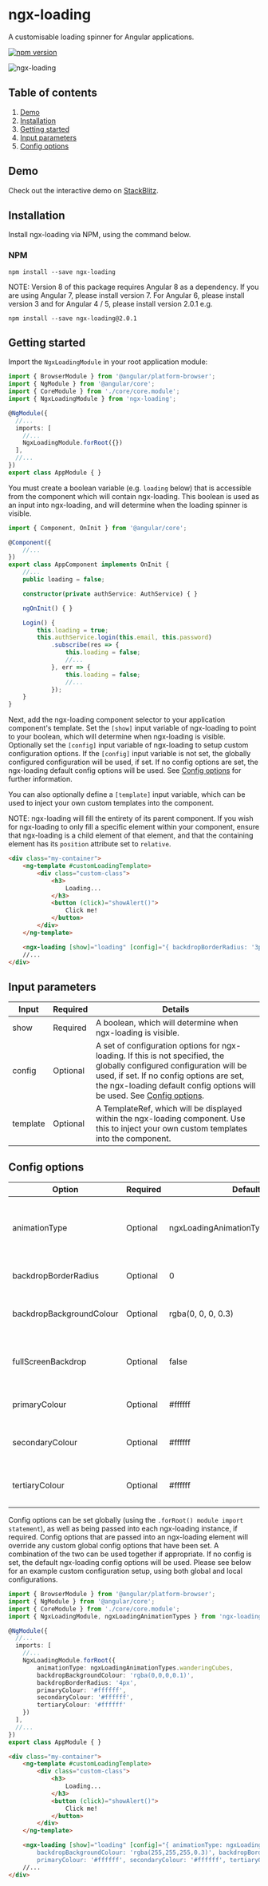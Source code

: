 # ngx-loading
A customisable loading spinner for Angular applications.

[![npm version](https://badge.fury.io/js/ngx-loading.svg)](https://badge.fury.io/js/ngx-loading)

![ngx-loading](https://cloud.githubusercontent.com/assets/26901242/25317405/05a1ce4a-2870-11e7-8693-ed2394b54cba.gif)

## Table of contents
1. [Demo](#demo)
2. [Installation](#installation)
3. [Getting started](#getting-started)
4. [Input parameters](#input-parameters)
5. [Config options](#config-options)

## Demo
Check out the interactive demo on [StackBlitz](https://stackblitz.com/github/Zak-C/ngx-loading "ngx-loading StackBlitz demo").

## Installation
Install ngx-loading via NPM, using the command below. 

### NPM
```shell
npm install --save ngx-loading
```

NOTE: Version 8 of this package requires Angular 8 as a dependency. If you are using Angular 7, please install version 7. For Angular 6, please install version 3 and for Angular 4 / 5, please install version 2.0.1 e.g.
```shell
npm install --save ngx-loading@2.0.1
```

## Getting started
Import the `NgxLoadingModule` in your root application module:

```typescript
import { BrowserModule } from '@angular/platform-browser';
import { NgModule } from '@angular/core';
import { CoreModule } from './core/core.module';
import { NgxLoadingModule } from 'ngx-loading';

@NgModule({
  //...
  imports: [
    //...
    NgxLoadingModule.forRoot({})
  ],
  //...
})
export class AppModule { }
```

You must create a boolean variable (e.g. `loading` below) that is accessible from the component which will contain ngx-loading. This boolean is used as an input into ngx-loading, and will determine when the loading spinner is visible.

```typescript
import { Component, OnInit } from '@angular/core';

@Component({
    //...
})
export class AppComponent implements OnInit {
    //...
    public loading = false;

    constructor(private authService: AuthService) { }

    ngOnInit() { }

    Login() {
        this.loading = true;
        this.authService.login(this.email, this.password)
            .subscribe(res => {
                this.loading = false;
                //...
            }, err => {
                this.loading = false;
                //...
            });
    }
}
```

Next, add the ngx-loading component selector to your application component's template. Set the `[show]` input variable of ngx-loading to point to your boolean, which will determine when ngx-loading is visible. Optionally set the `[config]` input variable of ngx-loading to setup custom configuration options. If the `[config]` input variable is not set, the globally configured configuration will be used, if set. If no config options are set, the ngx-loading default config options will be used. See [Config options](#config-options) for further information.

You can also optionally define a `[template]` input variable, which can be used to inject your own custom templates into the component.

NOTE: ngx-loading will fill the entirety of its parent component. If you wish for ngx-loading to only fill a specific element within your component, ensure that ngx-loading is a child element of that element, and that the containing element has its `position` attribute set to `relative`.

```html
<div class="my-container">
    <ng-template #customLoadingTemplate>
        <div class="custom-class">
            <h3>
                Loading...
            </h3>
            <button (click)="showAlert()">
                Click me!
            </button>
        </div>
    </ng-template>

    <ngx-loading [show]="loading" [config]="{ backdropBorderRadius: '3px' }" [template]="customLoadingTemplate"></ngx-loading>
    //...
</div>
```

## Input parameters

| Input | Required | Details |
| ---- | ---- | ---- |
| show | Required | A boolean, which will determine when ngx-loading is visible. |
| config | Optional | A set of configuration options for ngx-loading. If this is not specified, the globally configured configuration will be used, if set. If no config options are set, the ngx-loading default config options will be used. See [Config options](#config-options). |
| template | Optional | A TemplateRef, which will be displayed within the ngx-loading component. Use this to inject your own custom templates into the component.

## Config options

| Option | Required | Default | Details |
| ---- | ---- | ---- | ---- |
| animationType | Optional | ngxLoadingAnimationTypes.threeBounce | The animation to be used within ngx-loading. Use the ngxLoadingAnimationTypes constant to select valid options. |
| backdropBorderRadius | Optional | 0 | The border-radius to be applied to the ngx-loading backdrop, e.g. '14px'. |
| backdropBackgroundColour | Optional | rgba(0, 0, 0, 0.3) | The background-color to be applied to the ngx-loading backdrop, e.g. 'rgba(255, 255, 255, 0.2)'. |
| fullScreenBackdrop | Optional | false | Set to true to make the backdrop full screen, with the loading animation centered in the middle of the screen. |
| primaryColour | Optional | #ffffff | The primary colour, which will be applied to the ngx-loading animation. |
| secondaryColour | Optional | #ffffff | The secondary colour, which will be applied to the ngx-loading animation (where appropriate). |
| tertiaryColour | Optional | #ffffff | The tertiary colour, which will be applied to the ngx-loading animation (where appropriate). |

Config options can be set globally (using the `.forRoot() module import statement`), as well as being passed into each ngx-loading instance, if required. Config options that are passed into an ngx-loading element will override any custom global config options that have been set. A combination of the two can be used together if appropriate. If no config is set, the default ngx-loading config options will be used. Please see below for an example custom configuration setup, using both global and local configurations.

```typescript
import { BrowserModule } from '@angular/platform-browser';
import { NgModule } from '@angular/core';
import { CoreModule } from './core/core.module';
import { NgxLoadingModule, ngxLoadingAnimationTypes } from 'ngx-loading';

@NgModule({
  //...
  imports: [
    //...
    NgxLoadingModule.forRoot({
        animationType: ngxLoadingAnimationTypes.wanderingCubes,
        backdropBackgroundColour: 'rgba(0,0,0,0.1)', 
        backdropBorderRadius: '4px',
        primaryColour: '#ffffff', 
        secondaryColour: '#ffffff', 
        tertiaryColour: '#ffffff'
    })
  ],
  //...
})
export class AppModule { }
```

```html
<div class="my-container">
    <ng-template #customLoadingTemplate>
        <div class="custom-class">
            <h3>
                Loading...
            </h3>
            <button (click)="showAlert()">
                Click me!
            </button>
        </div>
    </ng-template>

    <ngx-loading [show]="loading" [config]="{ animationType: ngxLoadingAnimationTypes.rectangleBounce,
        backdropBackgroundColour: 'rgba(255,255,255,0.3)', backdropBorderRadius: '10px',
        primaryColour: '#ffffff', secondaryColour: '#ffffff', tertiaryColour: '#ffffff' }" [template]="customLoadingTemplate"></ngx-loading>
    //...
</div>
```
